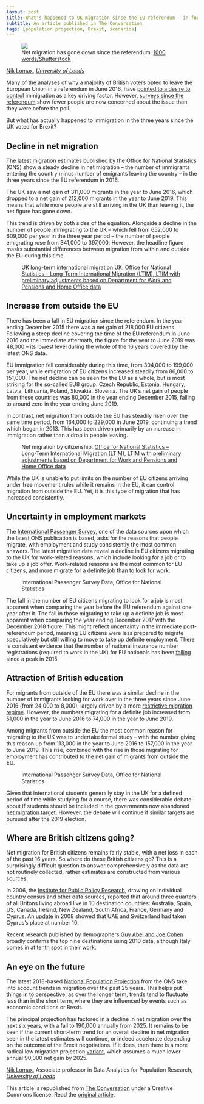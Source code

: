 ```yaml
---
layout: post
title: What's happened to UK migration since the EU referendum – in four graphs
subtitle: An article published in The Conversation
tags: [population projection, Brexit, scenarios]
---
```


  <figure>
    <img src="https://images.theconversation.com/files/304348/original/file-20191128-178078-728fau.jpg?ixlib=rb-1.1.0&rect=76%2C89%2C2901%2C1805&q=45&auto=format&w=754&fit=clip" />
      <figcaption>
        Net migration has gone down since the referendum.
        <span class="attribution"><a class="source" href="https://www.shutterstock.com/image-photo/london-uk-october-6-2018-air-1278473332">1000 words/Shutterstock</a></span>
      </figcaption>
  </figure>

<span><a href="https://theconversation.com/profiles/nik-lomax-258921">Nik Lomax</a>, <em><a href="http://theconversation.com/institutions/university-of-leeds-1122">University of Leeds</a></em></span>

<p>Many of the analyses of why a majority of British voters opted to leave the European Union in a referendum in June 2016, have <a href="http://csi.nuff.ox.ac.uk/?p=1153">pointed to a desire to control</a> immigration as a key driving factor. However, <a href="https://www.ipsos.com/ipsos-mori/en-uk/britons-are-more-positive-negative-about-immigrations-impact-britain">surveys since the referendum</a> show fewer people are now concerned about the issue than they were before the poll. </p>

<p>But what has actually happened to immigration in the three years since the UK voted for Brexit? </p>

<h2>Decline in net migration</h2>

<p>The latest <a href="https://www.ons.gov.uk/peoplepopulationandcommunity/populationandmigration/internationalmigration/bulletins/migrationstatisticsquarterlyreport/latest">migration estimates</a> published by the Office for National Statistics (ONS) show a steady decline in net migration – the number of immigrants entering the country minus number of emigrants leaving the country – in the three years since the EU referendum in 2016. </p>

<p>The UK saw a net gain of 311,000 migrants in the year to June 2016, which dropped to a net gain of 212,000 migrants in the year to June 2019. This means that while more people are still arriving in the UK than leaving it, the net figure has gone down.</p>

<p>This trend is driven by both sides of the equation. Alongside a decline in the number of people immigrating to the UK – which fell from 652,000 to 609,000 per year in the three year period – the number of people emigrating rose from 341,000 to 397,000. However, the headline figure masks substantial differences between migration from within and outside the EU during this time.</p>

<figure class="align-center zoomable">
            <a href="https://images.theconversation.com/files/304346/original/file-20191128-178114-fwtutv.png?ixlib=rb-1.1.0&q=45&auto=format&w=1000&fit=clip"><img alt="" src="https://images.theconversation.com/files/304346/original/file-20191128-178114-fwtutv.png?ixlib=rb-1.1.0&q=45&auto=format&w=754&fit=clip" srcset="https://images.theconversation.com/files/304346/original/file-20191128-178114-fwtutv.png?ixlib=rb-1.1.0&q=45&auto=format&w=600&h=392&fit=crop&dpr=1 600w, https://images.theconversation.com/files/304346/original/file-20191128-178114-fwtutv.png?ixlib=rb-1.1.0&q=30&auto=format&w=600&h=392&fit=crop&dpr=2 1200w, https://images.theconversation.com/files/304346/original/file-20191128-178114-fwtutv.png?ixlib=rb-1.1.0&q=15&auto=format&w=600&h=392&fit=crop&dpr=3 1800w, https://images.theconversation.com/files/304346/original/file-20191128-178114-fwtutv.png?ixlib=rb-1.1.0&q=45&auto=format&w=754&h=493&fit=crop&dpr=1 754w, https://images.theconversation.com/files/304346/original/file-20191128-178114-fwtutv.png?ixlib=rb-1.1.0&q=30&auto=format&w=754&h=493&fit=crop&dpr=2 1508w, https://images.theconversation.com/files/304346/original/file-20191128-178114-fwtutv.png?ixlib=rb-1.1.0&q=15&auto=format&w=754&h=493&fit=crop&dpr=3 2262w" sizes="(min-width: 1466px) 754px, (max-width: 599px) 100vw, (min-width: 600px) 600px, 237px"></a>
            <figcaption>
              <span class="caption">UK long-term international migration UK.</span>
              <span class="attribution"><a class="source" href="https://www.ons.gov.uk/peoplepopulationandcommunity/populationandmigration/internationalmigration/bulletins/migrationstatisticsquarterlyreport/latest">Office for National Statistics – Long-Term International Migration (LTIM), LTIM with preliminary adjustments based on Department for Work and Pensions and Home Office data</a></span>
            </figcaption>
          </figure>

<h2>Increase from outside the EU</h2>

<p>There has been a fall in EU migration since the referendum. In the year ending December 2015 there was a net gain of 218,000 EU citizens. Following a steep decline covering the time of the EU referendum in June 2016 and the immediate aftermath, the figure for the year to June 2019 was 48,000 – its lowest level during the whole of the 16 years covered by the latest ONS data. </p>

<p>EU immigration fell considerably during this time, from 304,000 to 199,000 per year, while emigration of EU citizens increased steadily from 86,000 to 151,000. The net decline can be seen for the EU as a whole, but is most striking for the so-called EU8 group: Czech Republic, Estonia, Hungary, Latvia, Lithuania, Poland, Slovakia, Slovenia. The UK’s net gain of people from these countries was 80,000 in the year ending December 2015, falling to around zero in the year ending June 2019.</p>

<p>In contrast, net migration from outside the EU has steadily risen over the same time period, from 164,000 to 229,000 in June 2019, continuing a trend which began in 2013. This has been driven primarily by an increase in immigration rather than a drop in people leaving.</p>

<figure class="align-center zoomable">
            <a href="https://images.theconversation.com/files/304347/original/file-20191128-178107-1ka7wst.png?ixlib=rb-1.1.0&q=45&auto=format&w=1000&fit=clip"><img alt="" src="https://images.theconversation.com/files/304347/original/file-20191128-178107-1ka7wst.png?ixlib=rb-1.1.0&q=45&auto=format&w=754&fit=clip" srcset="https://images.theconversation.com/files/304347/original/file-20191128-178107-1ka7wst.png?ixlib=rb-1.1.0&q=45&auto=format&w=600&h=414&fit=crop&dpr=1 600w, https://images.theconversation.com/files/304347/original/file-20191128-178107-1ka7wst.png?ixlib=rb-1.1.0&q=30&auto=format&w=600&h=414&fit=crop&dpr=2 1200w, https://images.theconversation.com/files/304347/original/file-20191128-178107-1ka7wst.png?ixlib=rb-1.1.0&q=15&auto=format&w=600&h=414&fit=crop&dpr=3 1800w, https://images.theconversation.com/files/304347/original/file-20191128-178107-1ka7wst.png?ixlib=rb-1.1.0&q=45&auto=format&w=754&h=521&fit=crop&dpr=1 754w, https://images.theconversation.com/files/304347/original/file-20191128-178107-1ka7wst.png?ixlib=rb-1.1.0&q=30&auto=format&w=754&h=521&fit=crop&dpr=2 1508w, https://images.theconversation.com/files/304347/original/file-20191128-178107-1ka7wst.png?ixlib=rb-1.1.0&q=15&auto=format&w=754&h=521&fit=crop&dpr=3 2262w" sizes="(min-width: 1466px) 754px, (max-width: 599px) 100vw, (min-width: 600px) 600px, 237px"></a>
            <figcaption>
              <span class="caption">Net migration by citizenship.</span>
              <span class="attribution"><a class="source" href="https://www.ons.gov.uk/peoplepopulationandcommunity/populationandmigration/internationalmigration/bulletins/migrationstatisticsquarterlyreport/latest">Office for National Statistics – Long-Term International Migration (LTIM), LTIM with preliminary adjustments based on Department for Work and Pensions and Home Office data</a></span>
            </figcaption>
          </figure>

<p>While the UK is unable to put limits on the number of EU citizens arriving under free movement rules while it remains in the EU, it can control migration from outside the EU. Yet, it is this type of migration that has increased consistently.</p>

<h2>Uncertainty in employment markets</h2>

<p>The <a href="https://www.ons.gov.uk/surveys/informationforhouseholdsandindividuals/householdandindividualsurveys/internationalpassengersurvey">International Passenger Survey</a>, one of the data sources upon which the latest ONS publication is based, asks for the reasons that people migrate, with employment and study consistently the most common answers. The latest migration data reveal a decline in EU citizens migrating to the UK for work-related reasons, which include looking for a job or to take up a job offer. Work-related reasons are the most common for EU citizens, and more migrate for a definite job than to look for work.</p>

<figure class="align-center zoomable">
            <a href="https://images.theconversation.com/files/304633/original/file-20191202-66998-9b2sji.png?ixlib=rb-1.1.0&q=45&auto=format&w=1000&fit=clip"><img alt="" src="https://images.theconversation.com/files/304633/original/file-20191202-66998-9b2sji.png?ixlib=rb-1.1.0&q=45&auto=format&w=754&fit=clip" srcset="https://images.theconversation.com/files/304633/original/file-20191202-66998-9b2sji.png?ixlib=rb-1.1.0&q=45&auto=format&w=600&h=413&fit=crop&dpr=1 600w, https://images.theconversation.com/files/304633/original/file-20191202-66998-9b2sji.png?ixlib=rb-1.1.0&q=30&auto=format&w=600&h=413&fit=crop&dpr=2 1200w, https://images.theconversation.com/files/304633/original/file-20191202-66998-9b2sji.png?ixlib=rb-1.1.0&q=15&auto=format&w=600&h=413&fit=crop&dpr=3 1800w, https://images.theconversation.com/files/304633/original/file-20191202-66998-9b2sji.png?ixlib=rb-1.1.0&q=45&auto=format&w=754&h=518&fit=crop&dpr=1 754w, https://images.theconversation.com/files/304633/original/file-20191202-66998-9b2sji.png?ixlib=rb-1.1.0&q=30&auto=format&w=754&h=518&fit=crop&dpr=2 1508w, https://images.theconversation.com/files/304633/original/file-20191202-66998-9b2sji.png?ixlib=rb-1.1.0&q=15&auto=format&w=754&h=518&fit=crop&dpr=3 2262w" sizes="(min-width: 1466px) 754px, (max-width: 599px) 100vw, (min-width: 600px) 600px, 237px"></a>
            <figcaption>
              <span class="caption"></span>
              <span class="attribution"><span class="source">International Passenger Survey Data, Office for National Statistics</span></span>
            </figcaption>
          </figure>

<p>The fall in the number of EU citizens migrating to look for a job is most apparent when comparing the year before the EU referendum against one year after it. The fall in those migrating to take up a definite job is most apparent when comparing the year ending December 2017 with the December 2018 figure. This might reflect uncertainty in the immediate post-referendum period, meaning EU citizens were less prepared to migrate speculatively but still willing to move to take up definite employment. There is consistent evidence that the number of national insurance number registrations (required to work in the UK) for EU nationals has been <a href="https://www.ons.gov.uk/peoplepopulationandcommunity/populationandmigration/internationalmigration/bulletins/migrationstatisticsquarterlyreport/november2019#work-and-study-remain-the-most-common-reasons-to-move-to-the-uk">falling</a> since a peak in 2015.</p>

<h2>Attraction of British education</h2>

<p>For migrants from outside of the EU there was a similar decline in the number of immigrants looking for work over in the three years since June 2016 (from 24,000 to 8,000), largely driven by a more <a href="https://www.theguardian.com/uk-news/2018/aug/27/hostile-environment-anatomy-of-a-policy-disaster">restrictive migration regime</a>. However, the numbers migrating for a definite job increased from 51,000 in the year to June 2016 to 74,000 in the year to June 2019. </p>

<p>Among migrants from outside the EU the most common reason for migrating to the UK was to undertake formal study – with the number giving this reason up from 113,000 in the year to June 2016 to 157,000 in the year to June 2019. This rise, combined with the rise in those migrating for employment has contributed to the net gain of migrants from outside the EU. </p>

<figure class="align-center zoomable">
            <a href="https://images.theconversation.com/files/304632/original/file-20191202-67023-vjtc2p.png?ixlib=rb-1.1.0&q=45&auto=format&w=1000&fit=clip"><img alt="" src="https://images.theconversation.com/files/304632/original/file-20191202-67023-vjtc2p.png?ixlib=rb-1.1.0&q=45&auto=format&w=754&fit=clip" srcset="https://images.theconversation.com/files/304632/original/file-20191202-67023-vjtc2p.png?ixlib=rb-1.1.0&q=45&auto=format&w=600&h=413&fit=crop&dpr=1 600w, https://images.theconversation.com/files/304632/original/file-20191202-67023-vjtc2p.png?ixlib=rb-1.1.0&q=30&auto=format&w=600&h=413&fit=crop&dpr=2 1200w, https://images.theconversation.com/files/304632/original/file-20191202-67023-vjtc2p.png?ixlib=rb-1.1.0&q=15&auto=format&w=600&h=413&fit=crop&dpr=3 1800w, https://images.theconversation.com/files/304632/original/file-20191202-67023-vjtc2p.png?ixlib=rb-1.1.0&q=45&auto=format&w=754&h=518&fit=crop&dpr=1 754w, https://images.theconversation.com/files/304632/original/file-20191202-67023-vjtc2p.png?ixlib=rb-1.1.0&q=30&auto=format&w=754&h=518&fit=crop&dpr=2 1508w, https://images.theconversation.com/files/304632/original/file-20191202-67023-vjtc2p.png?ixlib=rb-1.1.0&q=15&auto=format&w=754&h=518&fit=crop&dpr=3 2262w" sizes="(min-width: 1466px) 754px, (max-width: 599px) 100vw, (min-width: 600px) 600px, 237px"></a>
            <figcaption>
              <span class="caption"></span>
              <span class="attribution"><span class="source">International Passenger Survey Data, Office for National Statistics</span></span>
            </figcaption>
          </figure>

<p>Given that international students generally stay in the UK for a defined period of time while studying for a course, there was considerable debate about if students should be included in the governments now abandoned <a href="https://migrationobservatory.ox.ac.uk/resources/commentaries/international-students-and-the-net-migration-target-should-students-be-taken-out/">net migration target</a>. However, the debate will continue if similar targets are pursued after the 2019 election.</p>

<h2>Where are British citizens going?</h2>

<p>Net migration for British citizens remains fairly stable, with a net loss in each of the past 16 years. So where do these British citizens go? This is a surprisingly difficult question to answer comprehensively as the data are not routinely collected, rather estimates are constructed from various sources. </p>

<p>In 2006, the <a href="https://www.ippr.org/files/images/media/files/publication/2011/05/BA_exec_summ_1548.pdf">Institute for Public Policy Research</a>, drawing on individual country census and other data sources, reported that around three quarters of all Britons living abroad live in 10 destination countries: Australia, Spain, US, Canada, Ireland, New Zealand, South Africa, France, Germany and Cyprus. An <a href="https://www.ippr.org/files/publications/pdf/global-brit_2010.pdf">update</a> in 2008 showed that UAE and Switzerland had taken Cyprus’s place at number 10. </p>

<p>Recent research published by demographers <a href="https://www.nature.com/articles/s41597-019-0089-3">Guy Abel and Joe Cohen</a> broadly confirms the top nine destinations using 2010 data, although Italy comes in at tenth spot in their work.</p>

<h2>An eye on the future</h2>

<p>The latest 2018-based <a href="https://www.ons.gov.uk/peoplepopulationandcommunity/populationandmigration/populationprojections/bulletins/nationalpopulationprojections/2018based">National Population Projection</a> from the ONS take into account trends in migration over the past 25 years. This helps put things in to perspective, as over the longer term, trends tend to fluctuate less than in the short term, where they are influenced by events such as economic conditions or Brexit. </p>

<p>The principal projection has factored in a decline in net migration over the next six years, with a fall to 190,000 annually from 2025. It remains to be seen if the current short-term trend for an overall decline in net migration seen in the latest estimates will continue, or indeed accelerate depending on the outcome of the Brexit negotiations. If it does, then there is a more radical low migration projection <a href="https://www.ons.gov.uk/peoplepopulationandcommunity/populationandmigration/populationprojections/datasets/tableg11lowmigrationvariantuksummary">variant</a>, which assumes a much lower annual 90,000 net gain by 2025.</p>

<p><span><a href="https://theconversation.com/profiles/nik-lomax-258921">Nik Lomax</a>, Associate professor in Data Analytics for Population Research, <em><a href="http://theconversation.com/institutions/university-of-leeds-1122">University of Leeds</a></em></span></p>

<p>This article is republished from <a href="http://theconversation.com">The Conversation</a> under a Creative Commons license. Read the <a href="https://theconversation.com/whats-happened-to-uk-migration-since-the-eu-referendum-in-four-graphs-127891">original article</a>.</p>

